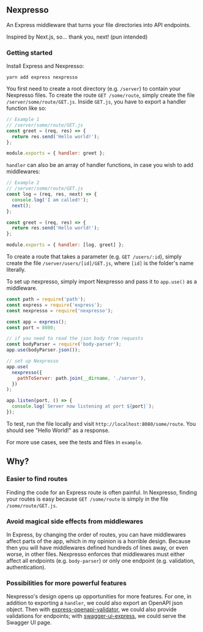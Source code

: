 ## Nexpresso

An Express middleware that turns your file directories into API endpoints.

Inspired by Next.js, so... thank you, next! (pun intended)

### Getting started

Install Express and Nexpresso:

```
yarn add express nexpresso
```

You first need to create a root directory (e.g. `/server`) to contain your Nexpresso files. To create the route `GET /some/route`, simply create the file `/server/some/route/GET.js`. Inside `GET.js`, you have to export a handler function like so:

```js
// Example 1
// /server/some/route/GET.js
const greet = (req, res) => {
  return res.send('Hello world!');
};

module.exports = { handler: greet };
```

`handler` can also be an array of handler functions, in case you wish to add middlewares:

```js
// Example 2
// /server/some/route/GET.js
const log = (req, res, next) => {
  console.log('I am called!');
  next();
};

const greet = (req, res) => {
  return res.send('Hello world!');
};

module.exports = { handler: [log, greet] };
```

To create a route that takes a parameter (e.g. `GET /users/:id`), simply create the file `/server/users/[id]/GET.js`, where `[id]` is the folder's name literally.

To set up nexpresso, simply import Nexpresso and pass it to `app.use()` as a middleware.

```js
const path = require('path');
const express = require('express');
const nexpresso = require('nexpresso');

const app = express();
const port = 8080;

// if you need to read the json body from requests
const bodyParser = require('body-parser');
app.use(bodyParser.json());

// set up Nexpresso
app.use(
  nexpresso({
    pathToServer: path.join(__dirname, './server'),
  })
);

app.listen(port, () => {
  console.log(`Server now listening at port ${port}`);
});
```

To test, run the file locally and visit `http://localhost:8080/some/route`. You should see "Hello World!" as a response.

For more use cases, see the tests and files in `example`.

## Why?

### Easier to find routes

Finding the code for an Express route is often painful. In Nexpresso, finding your routes is easy because `GET /some/route` is simply in the file `/some/route/GET.js`.

### Avoid magical side effects from middlewares

In Express, by changing the order of routes, you can have middlewares affect parts of the app, which in my opinion is a horrible design. Because then you will have middlewares defined hundreds of lines away, or even worse, in other files. Nexpresso enforces that middlewares must either affect all endpoints (e.g. `body-parser`) or only one endpoint (e.g. validation, authentication).

### Possibilities for more powerful features

Nexpresso's design opens up opportunities for more features. For one, in addition to exporting a `handler`, we could also export an OpenAPI json object. Then with [express-openapi-validator](https://github.com/cdimascio/express-openapi-validator), we could also provide validations for endpoints; with [swagger-ui-express](https://github.com/scottie1984/swagger-ui-express), we could serve the Swagger UI page.
